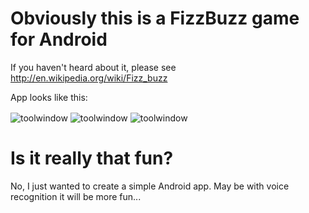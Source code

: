 Obviously this is a FizzBuzz game for Android
=======
If you haven't heard about it, please see http://en.wikipedia.org/wiki/Fizz_buzz

App looks like this:

<img src="https://raw.github.com/dkandalov/fizzbuzz-android/master/screenshots/home.png" alt="toolwindow" title="toolwindow" align="center"/>
<img src="https://raw.github.com/dkandalov/fizzbuzz-android/master/screenshots/normal_mode.png" alt="toolwindow" title="toolwindow" align="center"/>
<img src="https://raw.github.com/dkandalov/fizzbuzz-android/master/screenshots/settings.png" alt="toolwindow" title="toolwindow" align="center"/>


Is it really that fun?
==========
No, I just wanted to create a simple Android app.
May be with voice recognition it will be more fun...